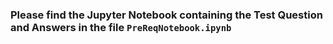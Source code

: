 ### Please find the Jupyter Notebook containing the Test Question and Answers in the file `PreReqNotebook.ipynb`
